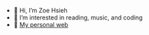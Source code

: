 - 👋 Hi, I’m Zoe Hsieh
- 👀 I’m interested in reading, music, and coding
- 👀 [My personal web](https://chizoehsieh.github.io/introduction/)
<!-- - 🌱 I’m currently learning ...
- 💞️ I’m looking to collaborate on ... -->
<!-- - 📫 How to reach me ... -->

<!---
chizoehsieh/chizoehsieh is a ✨ special ✨ repository because its `README.md` (this file) appears on your GitHub profile.
You can click the Preview link to take a look at your changes.
--->
